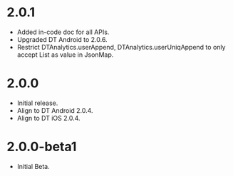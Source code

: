 # 2.0.1

* Added in-code doc for all APIs.
* Upgraded DT Android to 2.0.6.
* Restrict DTAnalytics.userAppend, DTAnalytics.userUniqAppend to only accept List as value in JsonMap.  

# 2.0.0

* Initial release.
* Align to DT Android 2.0.4.
* Align to DT iOS 2.0.4.

# 2.0.0-beta1

* Initial Beta.